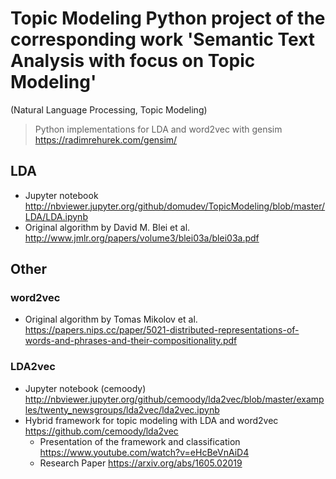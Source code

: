 # Topic Modeling Python project of the corresponding work 'Semantic Text Analysis with focus on Topic Modeling'
(Natural Language Processing, Topic Modeling)
> Python implementations for LDA and word2vec with gensim https://radimrehurek.com/gensim/

## LDA
- Jupyter notebook http://nbviewer.jupyter.org/github/domudev/TopicModeling/blob/master/LDA/LDA.ipynb
- Original algorithm by David M. Blei et al. http://www.jmlr.org/papers/volume3/blei03a/blei03a.pdf

## Other

### word2vec
- Original algorithm by Tomas Mikolov et al. https://papers.nips.cc/paper/5021-distributed-representations-of-words-and-phrases-and-their-compositionality.pdf 

### LDA2vec
- Jupyter notebook (cemoody) http://nbviewer.jupyter.org/github/cemoody/lda2vec/blob/master/examples/twenty_newsgroups/lda2vec/lda2vec.ipynb
- Hybrid framework for topic modeling with LDA and word2vec https://github.com/cemoody/lda2vec
  - Presentation of the framework and classification https://www.youtube.com/watch?v=eHcBeVnAiD4
  - Research Paper https://arxiv.org/abs/1605.02019
